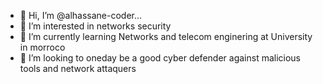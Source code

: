 - 👋 Hi, I’m @alhassane-coder...
- 👀 I’m interested in networks security
- 🌱 I’m currently learning Networks and telecom enginering at University in morroco
- 💞️ I’m looking to oneday be a good cyber defender against malicious tools and network attaquers 
<!---
alhassane-coder/alhassane-coder is a ✨ special ✨ repository because its `README.md` (this file) appears on your GitHub profile.
You can click the Preview link to take a look at your changes.
--->
